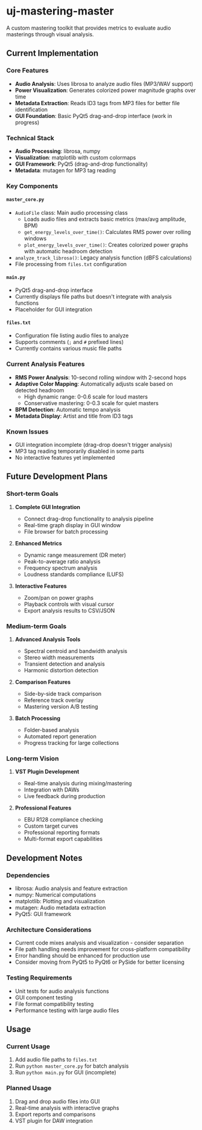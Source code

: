 # uj-mastering-master

A custom mastering toolkit that provides metrics to evaluate audio masterings through visual analysis.

## Current Implementation

### Core Features
- **Audio Analysis**: Uses librosa to analyze audio files (MP3/WAV support)
- **Power Visualization**: Generates colorized power magnitude graphs over time
- **Metadata Extraction**: Reads ID3 tags from MP3 files for better file identification
- **GUI Foundation**: Basic PyQt5 drag-and-drop interface (work in progress)

### Technical Stack
- **Audio Processing**: librosa, numpy
- **Visualization**: matplotlib with custom colormaps
- **GUI Framework**: PyQt5 (drag-and-drop functionality)
- **Metadata**: mutagen for MP3 tag reading

### Key Components

#### `master_core.py`
- `AudioFile` class: Main audio processing class
  - Loads audio files and extracts basic metrics (max/avg amplitude, BPM)
  - `get_energy_levels_over_time()`: Calculates RMS power over rolling windows
  - `plot_energy_levels_over_time()`: Creates colorized power graphs with automatic headroom detection
- `analyze_track_librosa()`: Legacy analysis function (dBFS calculations)
- File processing from `files.txt` configuration

#### `main.py`
- PyQt5 drag-and-drop interface
- Currently displays file paths but doesn't integrate with analysis functions
- Placeholder for GUI integration

#### `files.txt`
- Configuration file listing audio files to analyze
- Supports comments (`;` and `#` prefixed lines)
- Currently contains various music file paths

### Current Analysis Features
- **RMS Power Analysis**: 10-second rolling window with 2-second hops
- **Adaptive Color Mapping**: Automatically adjusts scale based on detected headroom
  - High dynamic range: 0-0.6 scale for loud masters
  - Conservative mastering: 0-0.3 scale for quiet masters
- **BPM Detection**: Automatic tempo analysis
- **Metadata Display**: Artist and title from ID3 tags

### Known Issues
- GUI integration incomplete (drag-drop doesn't trigger analysis)
- MP3 tag reading temporarily disabled in some parts
- No interactive features yet implemented

## Future Development Plans

### Short-term Goals
1. **Complete GUI Integration**
   - Connect drag-drop functionality to analysis pipeline
   - Real-time graph display in GUI window
   - File browser for batch processing

2. **Enhanced Metrics**
   - Dynamic range measurement (DR meter)
   - Peak-to-average ratio analysis
   - Frequency spectrum analysis
   - Loudness standards compliance (LUFS)

3. **Interactive Features**
   - Zoom/pan on power graphs
   - Playback controls with visual cursor
   - Export analysis results to CSV/JSON

### Medium-term Goals
1. **Advanced Analysis Tools**
   - Spectral centroid and bandwidth analysis
   - Stereo width measurements
   - Transient detection and analysis
   - Harmonic distortion detection

2. **Comparison Features**
   - Side-by-side track comparison
   - Reference track overlay
   - Mastering version A/B testing

3. **Batch Processing**
   - Folder-based analysis
   - Automated report generation
   - Progress tracking for large collections

### Long-term Vision
1. **VST Plugin Development**
   - Real-time analysis during mixing/mastering
   - Integration with DAWs
   - Live feedback during production

2. **Professional Features**
   - EBU R128 compliance checking
   - Custom target curves
   - Professional reporting formats
   - Multi-format export capabilities

## Development Notes

### Dependencies
- librosa: Audio analysis and feature extraction
- numpy: Numerical computations
- matplotlib: Plotting and visualization
- mutagen: Audio metadata extraction
- PyQt5: GUI framework

### Architecture Considerations
- Current code mixes analysis and visualization - consider separation
- File path handling needs improvement for cross-platform compatibility
- Error handling should be enhanced for production use
- Consider moving from PyQt5 to PyQt6 or PySide for better licensing

### Testing Requirements
- Unit tests for audio analysis functions
- GUI component testing
- File format compatibility testing
- Performance testing with large audio files

## Usage

### Current Usage
1. Add audio file paths to `files.txt`
2. Run `python master_core.py` for batch analysis
3. Run `python main.py` for GUI (incomplete)

### Planned Usage
1. Drag and drop audio files into GUI
2. Real-time analysis with interactive graphs
3. Export reports and comparisons
4. VST plugin for DAW integration